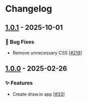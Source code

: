 # Changelog

## [1.0.1](https://github.com/opencloud-eu/web-extensions/releases/tag/draw-io-v1.0.1) - 2025-10-01

### 🐛 Bug Fixes

- Remove unnecessary CSS [[#219](https://github.com/opencloud-eu/web-extensions/pull/219)]

## [1.0.0](https://github.com/opencloud-eu/web-extensions/releases/tag/draw-io-v1.0.0) - 2025-02-26

### ✨ Features

- Create draw.io app [[#33](https://github.com/opencloud-eu/web-extensions/pull/33)]
